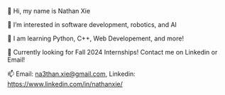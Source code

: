 👋 Hi, my name is Nathan Xie 

👀 I’m interested in software development, robotics, and AI

🌱 I am learning Python, C++, Web Developement, and more!

💞️ Currently looking for Fall 2024 Internships! Contact me on Linkedin or Email!

📫 Email: na3than.xie@gmail.com, Linkedin: https://www.linkedin.com/in/nathanxie/
